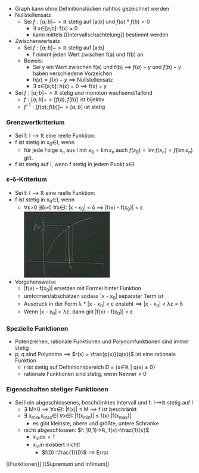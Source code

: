 + Graph kann ohne Definitionslücken nahtlos gezeichnet werden
+ Nullstellensatz	
	+ Sei $f: [a;b]->ℝ$ stetig auf [a;b] und $f(a)*f(b) < 0$
		+ ∃ x∈[a;b]\: f(x) = 0
		+ kann mittels [[Intervallschachtelung]] bestimmt werden
+ Zwischenwertsatz
	+ Sei $f: [a;b]->ℝ$ stetig auf [a;b]
		+ f nimmt jeden Wert zwischen f(a) und f(b) an
	+ Beweis:
		+ Sei y ein Wert zwischen f(a) und f(b) ==> $f(a)-y$ und $f(b) - y$ haben verschiedene Vorzeichen
		+ $h(x) = f(x)-y$ ==> Nullstellensatz
		+ ∃ x∈[a;b]\: h(x) = 0 ==> f(x) = y
+ Sei $f: [a;b]->ℝ$ stetig und monoton wachsend/fallend
	+ $f: [a;b]->[f(a);f(b)]$ ist bijektiv
	+ $f^{-1}: [f(a);f(b)]->[a;b]$ ist stetig

### Grenzwertkriterium
+ Sei f: I --> ℝ eine reelle Funktion:
+ f ist stetig in x<sub>0</sub>∈I, wenn
	+ für jede Folge x<sub>n</sub> aus I mit  $x_0 = \lim x_n$ auch $f(x_0) = \lim f(x_n) = f(\lim x_n)$ gilt.
+ f ist stetig auf I, wenn f stetig in jedem Punkt x∈I

### ε-δ-Kriterium
+ Sei f: I --> ℝ eine reelle Funktion:
+  f ist stetig in x<sub>0</sub>∈I, wenn
	+  ∀ε>0 ∃δ>0 ∀x∈I: |x - x<sub>0</sub>| < δ ==> |f(x) - f(x<sub>0</sub>)| < ε
 ![](../../../z_images/Pasted%20image%2020211110154416.png)
+  Vorgehensweise
	+  |f(x) - f(x<sub>0</sub>)| ersetzen mit Formel hinter Funktion
	+  umformen/abschätzen sodass |x - x<sub>0</sub>| separater Term ist
	+  Ausdruck in der Form λ \* |x - x<sub>0</sub>| < ε ensteht ==> |x - x<sub>0</sub>| < λε = δ
	+  Wenn |x - x<sub>0</sub>| < λε, dann gilt |f(x) - f(x<sub>0</sub>)| < ε

### Spezielle Funktionen
+ Potenzreihen, rationale Funktionen und Polynomfunktionen sind immer stetig
+ p, q sind Polynome ==> $r(x) = \frac{p(x)}{q(x)}$ ist eine rationale Funktion
	+ r ist stetig auf Definitionsbereich D = {x∈ℝ | q(x) ≠ 0}
	+ rationale Funktionen sind stetig, wenn Nenner ≠ 0

### Eigenschaften stetiger Funktionen
+ Sei I ein abgeschlossenes, beschränktes Intervall und f: I-->ℝ stetig auf I
	+ ∃ M>0 ==> ∀x∈I: |f(x)| ≤ M ==> f ist beschränkt
	+ ∃ x<sub>min</sub>,x<sub>max</sub>∈I ∀x∈I: |f(x<sub>min</sub>)| ≤ f(x)  |f(x<sub>max</sub>)|
		+ es gibt kleinste, obere und größte, untere Schranke
	+ nicht abgeschlossen: $f: ]0;1]->ℝ, f(x)=\frac{1}{x}$
		+ $x_max = 1$
		+ $x_min$ existiert nicht!
			+ $f(0)=\frac{1}{0}$ ==> Error

[[Funktionen]] [[Supremum und Infimum]]
